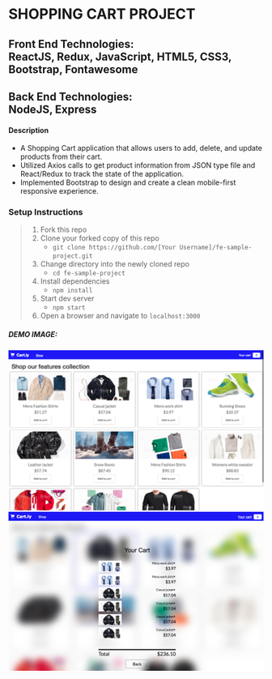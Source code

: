 # SHOPPING CART PROJECT

## Front End Technologies:</br>ReactJS, Redux, JavaScript, HTML5, CSS3, Bootstrap, Fontawesome
## Back End Technologies:</br>NodeJS, Express

#### Description

- A Shopping Cart application that allows users to add, delete, and update products from their cart.
- Utilized Axios calls to get product information from JSON type file and React/Redux to track the state of the application.
- Implemented Bootstrap to design and create a clean mobile-first responsive experience.

### Setup Instructions

> 1. Fork this repo
> 2. Clone your forked copy of this repo
>    - `git clone https://github.com/[Your Username]/fe-sample-project.git`
> 3. Change directory into the newly cloned repo
>    - `cd fe-sample-project`
> 4. Install dependencies 
>    - `npm install`
> 5. Start dev server
>    - `npm start`
> 6. Open a browser and navigate to `localhost:3000`

##### DEMO IMAGE: 
![alt text](/main.png "Shopping Cart")
![alt text](/cartmodal.png "Cart")
